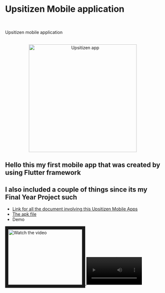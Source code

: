 # Upsitizen Mobile application
</br>

Upsitizen mobile application
</br>
</br>

<p align="center">
  <img alt="Upsitizen app" src="https://live.staticflickr.com/65535/52622468973_8faa16c95f.jpg" width="350">
</p>



## Hello this my first mobile app that was created by using Flutter framework
## I also included a couple of things since its my Final Year Project such 
* <a href="https://drive.google.com/drive/folders/14k1t2jYICcoHUziXXIH8yyXgQYaoyL3a?usp=share_link">
    Link for all the document involving this Upsitizen Mobile Apps
  </a>
* <a href="https://drive.google.com/file/d/12TQtxsa5YhUGLA65-q3qr5LbNc3hxEkh/view?usp=share_link">
    The apk file
  </a>
* Demo

<a href="http://www.youtube.com/watch?feature=player_embedded&v=nTQUwghvy5Q" target="_blank">
 <img src="http://img.youtube.com/vi/nTQUwghvy5Q/mqdefault.jpg" alt="Watch the video" width="240" height="180" border="10" />
</a>

<video src="https://youtu.be/VgIWbQn9P54" width=180/>

[![Watch the video](https://i.imgur.com/vKb2F1B.png)](https://www.youtube.com/watch?v=VgIWbQn9P54&t=24s)

(430) Upsitizen Mobile Application build with Flutter Frameworks - YouTube

### There is still lot of improvement needs to be made by I still enjoys building this application hope that I can learn flutter deeper and create more interesting apps in the future :smiley:

<div class="embed-container">
    <iframe width="640" height="390" 
    src="https://www.youtube.com/watch?v=VgIWbQn9P54&t=24s" 
    frameborder="0" allowfullscreen></iframe>
</div>

[![Fibonacci RMI Java EE](http://img.youtube.com/vi/nX_inqaAzOI/0.jpg)](https://www.youtube.com/watch?v=nX_inqaAzOI&feature=youtu.be&hd=1 "RMI Fibonacci Java")

https://user-images.githubusercontent.com/103263233/211990543-e589f940-8a25-4199-a3a3-72331067965f.mp4

